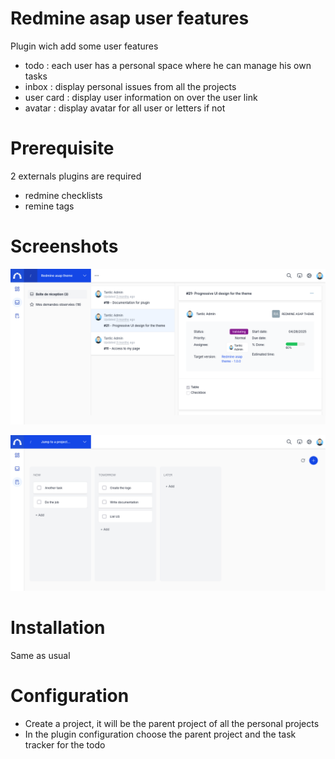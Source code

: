 # Redmine asap user features

Plugin wich add some user features
* todo : each user has a personal space where he can manage his own tasks
* inbox : display personal issues from all the projects
* user card : display user information on over the user link
* avatar : display avatar for all user or letters if not

# Prerequisite

2 externals plugins are required
* redmine checklists
* remine tags

# Screenshots

![Inbox](doc/inbox.png)

![Todo](doc/todo.png)


# Installation

Same as usual

# Configuration

* Create a project, it will be the parent project of all the personal projects
* In the plugin configuration choose the parent project and the task tracker for the todo